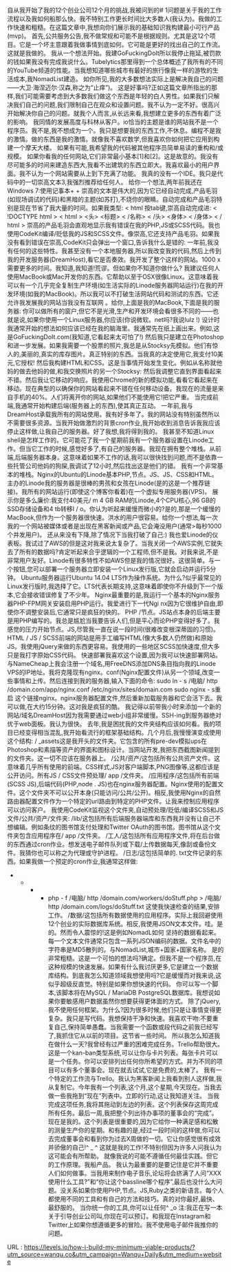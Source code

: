  
 自从我开始了我的12个创业公司12个月的挑战,我被问到的# 1问题是关于我的工作流程以及我如何船那么快。我不特别工作更长时间比大多数人(我认为)。我做的工作快速和粗糙。在这篇文章中,我想向你们展示我的基础知识我构建最小可行产品(mvp)。 
 首先,公共服务公告,我不做常规和可能不是根据规则。尤其是这12个项目。它是一个坏主意跟着我做事情到底如何。它可能是更好的找出自己的工作流。这就是我做的。 
 我从一个想法开始。我建GoFuckingDoIt所以我停止拖延,被罚款的钱如果我没有完成我说什么。Tubelytics那里得到一个总体概述了我所有的不同的YouTube频道的性能。当我想知道哪些城市有最好的旅行像我一样的游牧的生活成本,我NomadList建造。 
 如你所见,我的大多数想法实际上是解决我自己的问题——大卫·海涅迈尔·汉森,称之为“止痒”)。 
 这是好事吗?正如这篇文章所指出的那样,我们可能需要考虑到大多数我们做这个东西是年轻的白人男性。如果我们只解决我们自己的问题,我们限制自己在观众和设置问题。我不认为一定不好。很高兴开始解决你自己的问题。就我个人而言,从长远来看,我想建立更多的东西有着广泛的影响。 
 我同情的发展高度与科林从客户。io恰当的主题是谁的网站我不是一个程序员。我不是,我不想成为一个。我只是想要我的东西工作,不休息。编程不是我的激情。做的东西是我的激情。就像我不喜欢数学,但我喜欢你如何把它应用到构建一个摩天大楼。 
 如果有可能,我希望我的代码被其他程序员简单易读的重构和/或规模。 
 如果你看我的任何网站,它们非常最小基本[1]和[2]。这是故意的。我没有尽可能多的时间来建造东西大,我看不出建筑的东西立即大。我喜欢最小的用户界面。我不认为一个网站需要从上到下充满了功能。 
 我真的没有一个IDE。我只是代码中的一切崇高文本3,我强烈推荐给任何人。 
 给你一个想法,两年前我还在Windows 7:使用记事本+ + 
 崇高的文本是伟大的,因为它已经自动完成,产品毛羽(如现场调试的代码)和黑暗的主题(如苏打),不烧你的眼睛。自动完成和产品毛羽特别是现在节省了我大量的时间。如果我类型: 
 < html 
 按tab键,崇高自动完成进: 
 < !DOCTYPE html > < html > <头> <标题> < /名称> < /头> <身体> 
 < /身体> < / html > 
 崇高的产品毛羽会直观地显示我有错误在我的PHP,JS或SCSS代码。我也使用CodeKit编译/贬低我的JS和SCSS文件。像崇高,它还支持产品毛羽。如果我没有看到错误在崇高,CodeKit只会弹出一个窗口,告诉我什么是错的: 
 一年前,我没有任何的这些特性。我甚至没有一个本地服务器,所以我改变我的代码,然后上传到我的开发服务器(DreamHost),看它是否奏效。我开发了整个这样的网站。1000 x需要更多的时间。我知道,我知道!荒谬。但如果你不知道你做什么? 
 我建议任何人使用MacBook或Mac开发你的东西。它帮助以至于OSX很像Linux。这意味着我可以有一个几乎完全复制生产环境(如生活实际的Linode服务器网站运行)在我的开发环境(如我的MacBook)。所以我可以不打破生活网站代码和测试的东西。它还允许我发展我的网站当我没有互联网 
 。给你,上面是我的MacBook,下面是我的服务器: 
 你可以做所有的窗户,但它不是光滑,生产和开发环境会看很多不同的——也就是说,如果你使用一个Linux服务器,你应该(你说微软。net吗?我说lulz !) 
 设计时我通常开始的想法如何应该已经在我的脑海里。我通常先在纸上画出来。例如,这是GoFuckingDoIt.com(我知道,它看起来太可怕了!) 
 然后我只是建立在Photoshop和进一步发展。如果我需要一个股票的照片,我总是从Stocksy先模拟。他们有惊人的,美丽的,真实的库存图片。真正特别的东西。当我真的决定使用它,我支付10美元,它授权! 
 然后我构建HTML和CSS。这是当事情开始发生变化。例如从名称就他妈的做去他妈的做,和我交换照片的另一个Stocksy: 
 然后我调整它直到界面看起来不错。然后我让它移动的响应。我使用Chrome的新的模拟功能,看看它看起来在移动。现在典型的以确保你的网站看起来不错在任何移动设备。我现在的流量是来自手机的40%。人们将离开你的网站,如果他们不能使用它!把它严重。 
 当完成前端,我通常开始构建后端(服务器上的东西),使其真正互动。 
 一年前,我与DreamHost承载我所有的网站使用。我有好多年了。我的网站没有特别虽然所以不需要很多资源。当我开始做激烈的背景cron作业,我开始收到消息告诉我我应该停止这样做,让我自己的服务器。好了我想,我将得到我的。 
 我甚至不知道Linux shell是怎样工作的。它可能花了我一个星期前我有一个服务器设置在Linode工作。但当它工作的时候,感觉好多了,有自己的服务器。我现在拥有整个堆栈。从前端,后端服务器本身。这意味着如果不工作的话,我可以很快找到问题,而不是依靠一些托管公司他妈的狗屎,我调试了12小时,然后找出这是他们的错。 
 我有一个非常基本的堆栈。Nginx的Ubuntu的Linode基本PHP,节点。JS、JS、CSS和HTML。 
 主办的Linode我的服务器是很棒的男孩和女孩在Linode(是的这是一个推荐链接)。我所有的网站运行(即使这个博客你看着)在一个虚拟专用服务器(VPS)。 
 展示你是多么廉价:我支付40美元/ m 4 GB RAM的Linode,4个CPU核心,96 GB的SSD存储设备和4 tb转移I / o。你认为听起来缓慢而微小的?是的,那是一个缓慢的MacBook,但作为一个服务器很快速。洪水的用户很容易。给你一个想法,每一次我的一个网站被媒体或者是出现在黑客新闻或产品,它会淹没用户(通常>每秒1000个并发用户)。 
 还从来没有下降,除了情况下当我打破了自己:) 
 我也爱Linode的仪表板。我试过了AWS的但是这对我来说太复杂了。当我关闭一个AWS实例,它就失去了所有的数据吗?肯定听起来合乎逻辑的一个工程师,但不是我。对我来说,不是非常用户友好。Linode有很多特性不如AWS但是我的情况很好。这很简单。与一个按钮,您可以部署一个服务器立即安装一个Linux发行版,它就会启动并运行5分钟。 
 Ubuntu服务器运行Ubuntu 14.04 LTS作为操作系统。为什么?似乎最常见的Linux发行版时,我选择了它。LTS代表长期支持,这意味着即使你不升级到下一个版本,它会接收错误修复了不少年。 
 Nginx最重要的是,我运行一个基本的Nginx服务器PHP-FPM网关安装启用PHP运行。我爱进行下一代Ngi 
 nx因为它很维护自由,即使你不调整安装后,它通常只是疯狂的快的。 
 PHP /节点。JS站点本身的后端主要是用PHP编写的。我总是尴尬当我要告诉人们,但是平心而论PHP变得好多了。我感觉的压力开始节点。JS,尽管我一直在说一段时间(很难改变根深蒂固的习惯)。 
 HTML / JS / SCSS前端的网站是用手工编写HTML(像大多数人仍然做)和原始JS。我使用jQuery来做的东西更容易。我使用的一些地区SCSS加快速度,但大多只是我打字原始CSS代码。 
 快速部署我喜欢这个设置,因为我可以快速部署网站。与NameCheap上我会注册一个域名,用FreeDNS添加DNS条目指向我的Linode VPS的IP地址。我将克隆现有nginx。conf(Nginx配置文件)从另一个领域,改变一些事情和上传。然后连接到我的服务器,输入下面的命令: 
 sudo ln - s /电脑/ http /domain.com/app/nginx.conf /etc/nginx/sites/domain.com sudo nginx - s重启 
 这个链接nginx。nginx服务器配置文件,然后重新加载服务器和它会活下去。我可以做,在大约15分钟。这对我是疯狂的酷。 
 我记得以前带我小时来添加一个新的网站/域名DreamHost因为我需要通过web小组非常缓慢。SSH-ing到服务器绝对优于web面板。我认为很快。 
 去年,我是困扰我的文件夹结构应该如何看。我的项目已经变得相当混乱,我开始看流行的框架基础结构。几个月后,我慢慢演变成使用这个结构: 
 / _assets这是我开头的文件夹。它包含的所有pre-dev模拟ups在Photoshop和素描等资产的界面和图标设计。当网站开发,我把东西截图新闻提到的文件夹。这一切不应该在服务器上。 
 /公共/资产/这包括所有公共资产文件。这意味着几乎所有使用的前端。CSS样式,JS对客户端脚本,PNG图像等,这都应该是公开访问。所有JS / CSS文件预处理/ app /文件夹。 
 /应用程序/这包括所有前端(SCSS JS),后端代码(PHP,node . JS)也在nginx服务器配置。Nginx使用的配置文件。这个文件夹不可以公开本身(只能访问/公共/公开)。相反,我使用Nginx的自然路由器配置文件作为一个特定的url路由到特定的PHP文件。让我来控制应用程序可以访问客户。 
 我使用CodeKit监视这个文件夹,自动预处理/贬低/编译SCSS和JS文件/公共/资产/文件夹: 
 /lib/这包括所有后端服务器端库和东西我并没有让自己不想编辑。例如条纹的图书馆支付处理和Twitter OAuth的图书馆。图书馆从这个文件夹包含应用程序在/ app /文件夹。 
 /工人/这包括所有应用程序文件,将在后台做的东西通过cron作业。想发送电子邮件队列或下载/上传数据每天,像刮或备份文件。我猜你也可以称之为代理或守护进程。 
 /日志/这包括简单的. txt文件记录的东西。如果我做一个预定的cron作业,我通常这样做: 
 * * * * php - f /电脑/ http /domain.com/workers/doStuff.php > /电脑/ http /domain.com/logs/doStuff.txt 
 这使我快速检查的结果,安排工作。 
 /数据/这包括所有数据使用的应用程序。实际上我回避使用12个创业的实际数据库系统。相反,我使用JSON文本文件。哇。是的。然而令人震惊的!这是例如NomadL如何 
 坚持的数据看起来。每一个文本文件通常只包含一系列JSON编码的数据。文件名中的字符串是MD5散列的。与NomadList,城市+国家+国家名称。 
 是的非常粗糙。这是一个可怕的想法吗?确定。但我不是一个程序员,在这种规模的快速发展。如果有什么我讨厌更多,它是建立一个数据库结构。到底我怎么知道领域我想使用吗?它是缓慢而对我来说,这似乎超级反直觉。特别是如果你想快速的代码。 
 你可以写一个脚本,该脚本将在MySQL / MariaDB PostgreSQL数据库。我想说如果你要敏感用户数据虽然你想要获得更体面的方式。 
 除了jQuery,我不使用任何框架。为什么?因为很多时候,他们只是让事情变得更复杂。我只是写代码。我想保持干净和快速。我喜欢干吻:不要重复自己,保持简单愚蠢。当我需要一个函数或段代码之前我已经写了,我抓住它从以前的项目。这节省一些时间。 
 所以我怎么知道我在做什么一天?我曾经有过严重的困难完成任务。Trello帮助很大。这是一个kan-ban类型系统,可以让你与卡片列表。每张卡片可以是一个任务。你可以安排列出任何你所希望的方式。并为不同的项目可以有多个董事会。现在就去试试,它是免费的,太棒了。 
 我有一个特定的工作流与Trello。我认为黑客新闻上我看到别人这样做,我从复制它。今年我有一个列表,这个月,这个星期,今天现在。当我去做一些我拖到“现在”列表中。立即的行动,这让我知道关注。 
 当我完成这项任务,我将其拖动到左边的列表。这个列表保存这周完成所有任务。最后一周,我把整个列出待办事项的董事会的“完成”。 
 现在是我的。这个列表是很重要的,因为它给你一种满足感和松散的测量生产你的星期。和有趣的是,经过一段时间的这样做,你可以去完成董事会和看到你为过去X周做的一切。它让你感觉很有成效并骄傲的自己!^ _ ^ 
 这就是我的工作!不特别但因为许多人问我认为这可能会有所帮助。 
 就像我说的可能不遵循任何最佳实践。但它的工作原理。我船产品。 
 我认为最重要的是要记住是它并不重要人们如何做事。当我用来制作电子音乐,论坛将会挤满了人问“XXX使用什么工具?”和“你让这个bassline哪个程序”,最后也没什么大问题。没关系如果你使用PHP,节点。JS,Ruby之类的新语言。每个人都使用不同的工具和有自己的方法和技巧。真的对你最好,最快、最舒服的。 
 当你统一你的工具,你可以让任何^ _o 
 注:我正在写一本关于引导创业公司叫,你现在可以预订。和我现在Instagram和Twitter上如果你想遵循更多的冒险。我不使用电子邮件我推你的问题。 
  
  
  
 URL : https://levels.io/how-i-build-my-minimum-viable-products/?utm_source=wanqu.co&utm_campaign=Wanqu+Daily&utm_medium=website